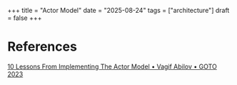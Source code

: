 +++
title = "Actor Model"
date = "2025-08-24"
tags = ["architecture"]
draft = false
+++

# References

[10 Lessons From Implementing The Actor Model • Vagif Abilov • GOTO 2023](https://www.youtube.com/watch?v=PEbQ-s19wKo)
